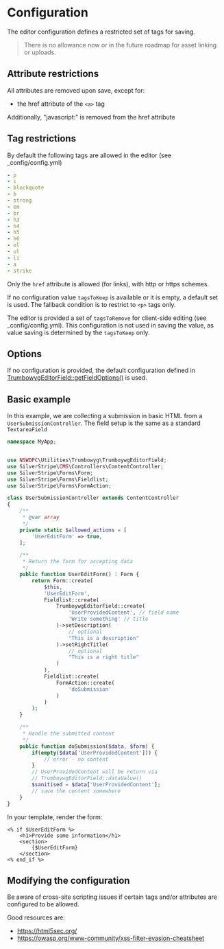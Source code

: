 # Configuration

The editor configuration defines a restricted set of tags for saving.

> There is no allowance now or in the future roadmap for asset linking or uploads.

## Attribute restrictions

All attributes are removed upon save, except for:

+ the href attribute of the `<a>` tag

Additionally, "javascript:" is removed from the href attribute

## Tag restrictions

By default the following tags are allowed in the editor (see _config/config.yml)

```yml
- p
- i
- blockquote
- b
- strong
- em
- br
- h3
- h4
- h5
- h6
- ol
- ul
- li
- a
- strike
```

Only the `href` attribute is allowed (for links), with http or https schemes.

If no configuration value `tagsToKeep` is available or it is empty, a default set is used. The fallback condition is to restrict to `<p>` tags only.

The editor is provided a set of `tagsToRemove` for client-side editing (see _config/config.yml). This configuration is not used in saving the value, as value saving is determined by the `tagsToKeep` only.

## Options

If no configuration is provided, the default configuration defined in [TrumbowygEditorField::getFieldOptions()](../../src/Fields/TrumbowygEditorField.php) is used.

## Basic example

In this example, we are collecting a submission in basic HTML from a `UserSubmissionController`. The field setup is the same as a standard `TextareaField`

```php
namespace MyApp;


use NSWDPC\Utilities\Trumbowyg\TrumboywgEditorField;
use SilverStripe\CMS\Controllers\ContentController;
use SilverStripe\Forms\Form;
use SilverStripe\Forms\Fieldlist;
use SilverStripe\Forms\FormAction;

class UserSubmissionController extends ContentController
{
    /**
     * @var array
     */
    private static $allowed_actions = [
        'UserEditForm' => true,
    ];

    /**
     * Return the form for accepting data
     */
    public function UserEditForm() : Form {
        return Form::create(
            $this,
            'UserEditForm',
            Fieldlist::create(
                TrumboywgEditorField::create(
                    'UserProvidedContent', // field name
                    'Write something' // title
                )->setDescription(
                    // optional
                    "This is a description"
                )->setRightTitle(
                    // optional
                    "This is a right title"
                )
            ),
            Fieldlist::create(
                FormAction::create(
                    'doSubmission'
                )
            )
        );
    }

    /**
     * Handle the submitted content
     */
    public function doSubmission($data, $form) {
        if(empty($data['UserProvidedContent'])) {
            // error - no content
        }
        // UserProvidedContent will be return via
        // TrumboywgEditorField::dataValue()
        $sanitised = $data['UserProvidedContent'];
        // save the content somewhere
    }
}
```

In your template, render the form:

```template
<% if $UserEditForm %>
    <h1>Provide some information</h1>
    <section>
        {$UserEditForm}
    </section>
<% end_if %>
```

## Modifying the configuration

Be aware of cross-site scripting issues if certain tags and/or attributes are configured to be allowed.

Good resources are:
+ https://html5sec.org/
+ https://owasp.org/www-community/xss-filter-evasion-cheatsheet
